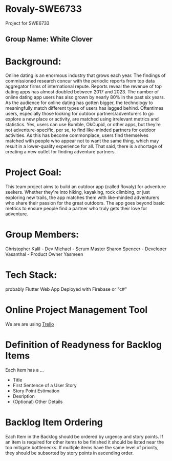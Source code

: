 # Rovaly-SWE6733
Project for SWE6733

## Group Name: White Clover
# Background:
Online dating is an enormous industry that grows each year. The findings of commissioned research concur with the periodic reports from top data aggregator firms of international repute. Reports reveal the revenue of top dating apps has almost doubled between 2017 and 2023. The number of online dating app users has also grown by nearly 80% in the past six years. As the audience for online dating has gotten bigger, the technology to meaningfully match different types of users has lagged behind. Oftentimes users, especially those looking for outdoor partners/adventurers to go explore a new place or activity, are matched using irrelevant metrics and statistics. Yes, users can use Bumble, OkCupid, or other apps, but they’re not adventure-specific, per se, to find like-minded partners for outdoor activities. As this has become commonplace, users find themselves matched with people who appear not to want the same thing, which may result in a lower-quality experience for all. That said, there is a shortage of creating a new outlet for finding adventure partners.
 
# Project Goal:
This team project aims to build an outdoor app (called Rovaly) for adventure seekers. Whether they're into hiking, kayaking, rock climbing, or just exploring new trails, the app matches them with like-minded adventurers who share their passion for the great outdoors. The app goes beyond basic metrics to ensure people find a partner who truly gets their love for adventure. 

# Group Members:
Christopher
Kalil - Dev
Michael - Scrum Master
Sharon
Spencer - Developer
Vasanthal - Product Owner
Yasmeen

# Tech Stack:
probably Flutter Web App Deployed with Firebase
or "c#"

# Online Project Management Tool
We are are using <a href="https://trello.com/b/vpFGW9uC/swe-6733">Trello</a>

# Definition of Readyness for Backlog Items
Each item has a ...
-  Title
-  First Sentence of a User Story
-  Story Point Estimation
-  Desription
-  (Optional) Other Details

# Backlog Item Ordering
Each Item in the Backlog should be ordered by urgency and story points. If an item is required for other items to be finished it should be listed near the top mitigate bottlenecks. If multiple items have the same level of priority, they should be subsorted by story points in ascending order.


